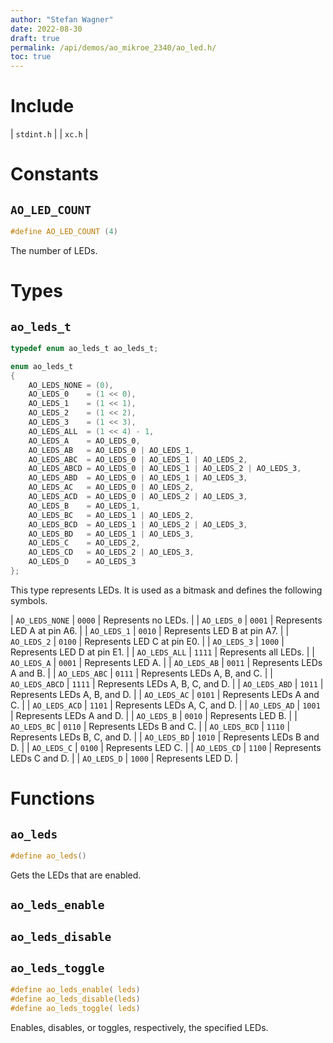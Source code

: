 ```yaml
---
author: "Stefan Wagner"
date: 2022-08-30
draft: true
permalink: /api/demos/ao_mikroe_2340/ao_led.h/
toc: true
---
```


# Include

| `stdint.h` |
| `xc.h` |

# Constants

## `AO_LED_COUNT`

```c
#define AO_LED_COUNT (4)
```

The number of LEDs.

# Types

## `ao_leds_t`

```c
typedef enum ao_leds_t ao_leds_t;
```

```c
enum ao_leds_t
{
    AO_LEDS_NONE = (0),
    AO_LEDS_0    = (1 << 0),
    AO_LEDS_1    = (1 << 1),
    AO_LEDS_2    = (1 << 2),
    AO_LEDS_3    = (1 << 3),
    AO_LEDS_ALL  = (1 << 4) - 1,
    AO_LEDS_A    = AO_LEDS_0,
    AO_LEDS_AB   = AO_LEDS_0 | AO_LEDS_1,
    AO_LEDS_ABC  = AO_LEDS_0 | AO_LEDS_1 | AO_LEDS_2,
    AO_LEDS_ABCD = AO_LEDS_0 | AO_LEDS_1 | AO_LEDS_2 | AO_LEDS_3,
    AO_LEDS_ABD  = AO_LEDS_0 | AO_LEDS_1 | AO_LEDS_3,
    AO_LEDS_AC   = AO_LEDS_0 | AO_LEDS_2,
    AO_LEDS_ACD  = AO_LEDS_0 | AO_LEDS_2 | AO_LEDS_3,
    AO_LEDS_B    = AO_LEDS_1,
    AO_LEDS_BC   = AO_LEDS_1 | AO_LEDS_2,
    AO_LEDS_BCD  = AO_LEDS_1 | AO_LEDS_2 | AO_LEDS_3,
    AO_LEDS_BD   = AO_LEDS_1 | AO_LEDS_3,
    AO_LEDS_C    = AO_LEDS_2,
    AO_LEDS_CD   = AO_LEDS_2 | AO_LEDS_3,
    AO_LEDS_D    = AO_LEDS_3
};
```

This type represents LEDs. It is used as a bitmask and defines the following symbols.

| `AO_LEDS_NONE` | `0000` | Represents no LEDs. |
| `AO_LEDS_0`    | `0001` | Represents LED A at pin A6. |
| `AO_LEDS_1`    | `0010` | Represents LED B at pin A7. |
| `AO_LEDS_2`    | `0100` | Represents LED C at pin E0. |
| `AO_LEDS_3`    | `1000` | Represents LED D at pin E1. |
| `AO_LEDS_ALL`  | `1111` | Represents all LEDs. |
| `AO_LEDS_A`    | `0001` | Represents LED A. |
| `AO_LEDS_AB`   | `0011` | Represents LEDs A and B. |
| `AO_LEDS_ABC`  | `0111` | Represents LEDs A, B, and C. |
| `AO_LEDS_ABCD` | `1111` | Represents LEDs A, B, C, and D. |
| `AO_LEDS_ABD`  | `1011` | Represents LEDs A, B, and D. |
| `AO_LEDS_AC`   | `0101` | Represents LEDs A and C. |
| `AO_LEDS_ACD`  | `1101` | Represents LEDs A, C, and D. |
| `AO_LEDS_AD`   | `1001` | Represents LEDs A and D. |
| `AO_LEDS_B`    | `0010` | Represents LED B. |
| `AO_LEDS_BC`   | `0110` | Represents LEDs B and C. |
| `AO_LEDS_BCD`  | `1110` | Represents LEDs B, C, and D. |
| `AO_LEDS_BD`   | `1010` | Represents LEDs B and D. |
| `AO_LEDS_C`    | `0100` | Represents LED C. |
| `AO_LEDS_CD`   | `1100` | Represents LEDs C and D. |
| `AO_LEDS_D`    | `1000` | Represents LED D. |

# Functions

## `ao_leds`

```c
#define ao_leds()
```

Gets the LEDs that are enabled.

## `ao_leds_enable`
## `ao_leds_disable`
## `ao_leds_toggle`

```c
#define ao_leds_enable( leds)
#define ao_leds_disable(leds)
#define ao_leds_toggle( leds)
```

Enables, disables, or toggles, respectively, the specified LEDs.
